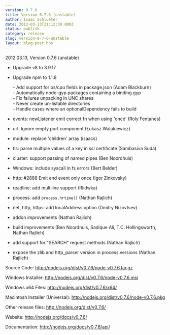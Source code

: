```yaml
---
version: 0.7.6
title: Version 0.7.6 (unstable)
author: Isaac Schlueter
date: 2012-03-13T21:12:30.000Z
status: publish
category: release
slug: version-0-7-6-unstable
layout: blog-post.hbs
---
```


<p>2012.03.13, Version 0.7.6 (unstable)

</p>
<ul>
<li><p>Upgrade v8 to 3.9.17</p>
</li>
<li><p>Upgrade npm to 1.1.8</p>
<p>
- Add support for os/cpu fields in package.json (Adam Blackburn)<br>
- Automatically node-gyp packages containing a binding.gyp<br>
- Fix failures unpacking in UNC shares<br>
- Never create un-listable directories<br>
- Handle cases where an optionalDependency fails to build<br>
</p>
</li>
<li><p>events: newListener emit correct fn when using &#39;once&#39; (Roly Fentanes)</p>
</li>
<li><p>url: Ignore empty port component (Łukasz Walukiewicz)</p>
</li>
<li><p>module: replace &#39;children&#39; array (isaacs)</p>
</li>
<li><p>tls: parse multiple values of a key in ssl certificate (Sambasiva Suda)</p>
</li>
<li><p>cluster: support passing of named pipes (Ben Noordhuis)</p>
</li>
<li><p>Windows: include syscall in fs errors (Bert Belder)</p>
</li>
<li><p>http: #2888 Emit end event only once (Igor Zinkovsky)</p>
</li>
<li><p>readline: add multiline support (Rlidwka)</p>
</li>
<li><p>process: add <code>process.hrtime()</code> (Nathan Rajlich)</p>
</li>
<li><p>net, http, https: add localAddress option (Dmitry Nizovtsev)</p>
</li>
<li><p>addon improvements (Nathan Rajlich)</p>
</li>
<li><p>build improvements (Ben Noordhuis, Sadique Ali, T.C. Hollingsworth, Nathan Rajlich)</p>
</li>
<li><p>add support for &quot;SEARCH&quot; request methods (Nathan Rajlich)</p>
</li>
<li><p>expose the zlib and http_parser version in process.versions (Nathan Rajlich)</p>
</li>
</ul>
<p>Source Code: <a href="http://nodejs.org/dist/v0.7.6/node-v0.7.6.tar.gz">http://nodejs.org/dist/v0.7.6/node-v0.7.6.tar.gz</a>

</p>
<p>Windows Installer: <a href="http://nodejs.org/dist/v0.7.6/node-v0.7.6.msi">http://nodejs.org/dist/v0.7.6/node-v0.7.6.msi</a>

</p>
<p>Windows x64 Files: <a href="http://nodejs.org/dist/v0.7.6/x64/">http://nodejs.org/dist/v0.7.6/x64/</a>

</p>
<p>Macintosh Installer (Universal): <a href="http://nodejs.org/dist/v0.7.6/node-v0.7.6.pkg">http://nodejs.org/dist/v0.7.6/node-v0.7.6.pkg</a>

</p>
<p>Other release files: <a href="http://nodejs.org/dist/v0.7.6/">http://nodejs.org/dist/v0.7.6/</a>

</p>
<p>Website: <a href="http://nodejs.org/docs/v0.7.6/">http://nodejs.org/docs/v0.7.6/</a>

</p>
<p>Documentation: <a href="http://nodejs.org/docs/v0.7.6/api/">http://nodejs.org/docs/v0.7.6/api/</a>
</p>
